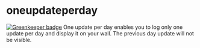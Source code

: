 # oneupdateperday

[![Greenkeeper badge](https://badges.greenkeeper.io/abdulhannanali/oneupdateperday.svg)](https://greenkeeper.io/)
One update per day enables you to log only one update per  day and display it on your wall. The previous day update will not be visible.
